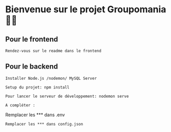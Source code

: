 # Bienvenue sur le projet Groupomania 👋🏻

## Pour le frontend
```
Rendez-vous sur le readme dans le frontend
```

## Pour le backend
```
Installer Node.js /nodemon/ MySQL Server
```
```
Setup du projet: npm install
```
```
Pour lancer le serveur de développement: nodemon serve
```
```
A compléter :
```
Remplacer les *** dans .env
```
Remplacer les *** dans config.json
```

